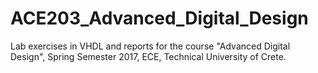 # ACE203_Advanced_Digital_Design
Lab exercises in VHDL and reports for the course "Advanced Digital Design", Spring Semester 2017, ECE, Technical University of Crete.
